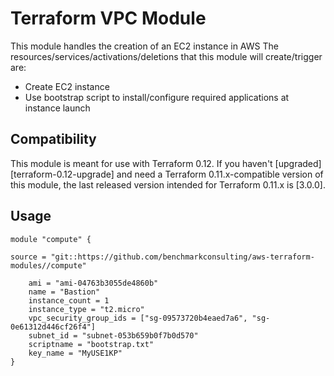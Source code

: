 # Terraform VPC Module

This module handles the creation of an EC2 instance in AWS
The resources/services/activations/deletions that this module will create/trigger are:
- Create EC2 instance
- Use bootstrap script to install/configure required applications at instance launch


## Compatibility

This module is meant for use with Terraform 0.12. If you haven't
[upgraded][terraform-0.12-upgrade] and need a Terraform
0.11.x-compatible version of this module, the last released version
intended for Terraform 0.11.x is [3.0.0].

## Usage

```hcl
module "compute" {

source = "git::https://github.com/benchmarkconsulting/aws-terraform-modules//compute"

    ami = "ami-04763b3055de4860b"
    name = "Bastion"
    instance_count = 1
    instance_type = "t2.micro"
    vpc_security_group_ids = ["sg-09573720b4eaed7a6", "sg-0e61312d446cf26f4"]
    subnet_id = "subnet-053b659b0f7b0d570"
    scriptname = "bootstrap.txt"
    key_name = "MyUSE1KP"
}
```
